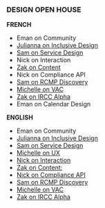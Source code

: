 ### DESIGN OPEN HOUSE


**FRENCH**

- Eman on Community
- [Julianna on Inclusive Design](https://docs.google.com/presentation/d/1Fe7UP0NJwT3bBBRmCDuAPvt3qWtmCyhWlXufw5Q3K0/edit#slide=id.p1)
- [Sam on Service Design](https://docs.google.com/presentation/d/1P-boBMPI96zNDcXfN-cpuPu6cn0-YypmtNGRYr-nM34/edit#slide=id.p3)
- Nick on Interaction
- [Zak on Content](https://docs.google.com/presentation/d/1XvnosJ1_fCHFnQ4Q8tVRjRN3-KcdNAvX3tdOAUHenx8/edit#slide=id.p)
- Nick on Compliance API
- [Sam on RCMP Discovery](https://docs.google.com/presentation/d/1jX6UaBSoA8zS3Ph1GYkUBUhT1P_F2d5T0fWEbh2vwwQ/edit#slide=id.p1)
- [Michelle on VAC](https://docs.google.com/presentation/d/1CeJ8pj2b-6i5RGq-q2cCM-QCm1wHsDz5DxiHoTc6PYQ/edit?ts=5c4786ca#slide=id.g33c5801441_1_0)
- [Zak on IRCC Alpha](https://docs.google.com/presentation/d/1TFEg0ehIz6a6mtX0Y-MFeSwQ0FaxjxRFGX0-hV8pJw0/edit#slide=id.p)
- Eman on Calendar Design

**ENGLISH**

- Eman on Community
- [Julianna on Inclusive Design](https://docs.google.com/presentation/d/1rI8uP8S3K40PskKw3MjD3iGeBIQFqZBiD1K--u0wcUs/edit#slide=id.g4c929f8f34_0_110)
- [Sam on Service Design](https://docs.google.com/presentation/d/1GR1E5KrBx8j4dPa19yYYijc_efWfytRv3lzea1KCoA/edit#slide=id.g4d98ec72dd_0_18)
- [Michelle on UX](https://docs.google.com/presentation/d/1EjMu2tOaZrA-EzHSiKxvvbnMUiviZJYBZ_fn_VLeMNM/edit#slide=id.p)
- [Nick on Interaction](https://docs.google.com/presentation/d/1rQOCgRoiGdJuhWmOw1cgw7clO3C-Emrfcy_j3clkmeQ/edit#slide=id.p1)
- [Zak on Content:](https://docs.google.com/presentation/d/1h2qWlljRISidTJTWpmjGRvZM6epXpAs4bebuvvFPhMA/edit#slide=id.p)
- [Nick on Compliance API](https://docs.google.com/presentation/d/15tKaSAUClgFohu-GXbAiNBfiwEkwwgy5mTn17l0-Uxw/edit#slide=id.p1)
- [Sam on RCMP Discovery](https://docs.google.com/presentation/d/1PnI4KgqJEP16n_Q-CXrJT0WGzdXsIezQ1v5BsXfL9UI/edit#slide=id.g4d6d5b09f1_0_109)
- [Michelle on VAC](https://docs.google.com/presentation/d/1cqeh55QNRzT9qMPkuFECg9qcEAhslT8AIp5hK3vILHk/edit#slide=id.p)
- [Zak on IRCC Alpha](https://docs.google.com/presentation/d/19c7rUdT_KZ1lBbo0xpRRCF9Q2Zy54JCv9nyL4vhy6l0/edit#slide=id.p)
